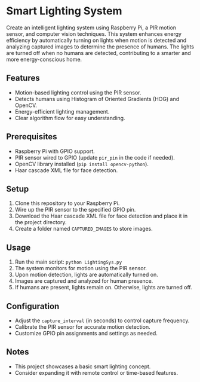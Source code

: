 # Smart Lighting System

Create an intelligent lighting system using Raspberry Pi, a PIR motion sensor, and computer vision techniques. This system enhances energy efficiency by automatically turning on lights when motion is detected and analyzing captured images to determine the presence of humans. The lights are turned off when no humans are detected, contributing to a smarter and more energy-conscious home.

## Features

- Motion-based lighting control using the PIR sensor.
- Detects humans using Histogram of Oriented Gradients (HOG) and OpenCV.
- Energy-efficient lighting management.
- Clear algorithm flow for easy understanding.

## Prerequisites

- Raspberry Pi with GPIO support.
- PIR sensor wired to GPIO (update `pir_pin` in the code if needed).
- OpenCV library installed (`pip install opencv-python`).
- Haar cascade XML file for face detection.

## Setup

1. Clone this repository to your Raspberry Pi.
2. Wire up the PIR sensor to the specified GPIO pin.
3. Download the Haar cascade XML file for face detection and place it in the project directory.
4. Create a folder named `CAPTURED_IMAGES` to store images.

## Usage

1. Run the main script: `python LightingSys.py`
2. The system monitors for motion using the PIR sensor.
3. Upon motion detection, lights are automatically turned on.
4. Images are captured and analyzed for human presence.
5. If humans are present, lights remain on. Otherwise, lights are turned off.

## Configuration

- Adjust the `capture_interval` (in seconds) to control capture frequency.
- Calibrate the PIR sensor for accurate motion detection.
- Customize GPIO pin assignments and settings as needed.

## Notes

- This project showcases a basic smart lighting concept.
- Consider expanding it with remote control or time-based features.
